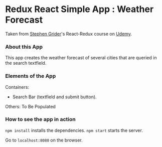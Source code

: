 # Redux React Simple App : Weather Forecast

Taken from [Stephen Grider](https://github.com/StephenGrider)'s React-Redux course on [Udemy](https://www.udemy.com/react-redux/).

### About this App

This app creates the weather forecast of several cities that are queried in the search textfield.

### Elements of the App

Containers:
- Search Bar (textfield and submit button).

Others: To Be Populated

### How to see the app in action

`npm install` installs the dependencies.
`npm start` starts the server.

Go to `localhost:8080` on the browser.
